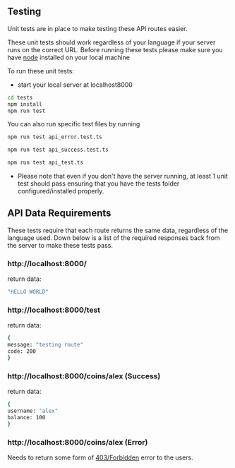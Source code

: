 ## Testing 

Unit tests are in place to make testing these API routes easier.

These unit tests should work regardless of your language if your server runs on the correct URL. Before running these tests please make sure you have [node](https://github.com/promethean-tech/rest-api-comparison/tree/main/node#prerequisites) installed on your local machine 

To run these unit tests:

- start your local server at localhost8000

```bash
cd tests
npm install
npm run test
```
You can also run specific test files by running

```bash
npm run test api_error.test.ts
```
```bash
npm run test api_success.test.ts
```
```bash
npm run test api_test.ts
```

- Please note that even if you don't have the server running, at least 1 unit test should pass ensuring that you have the tests folder configured/installed properly.


## API Data Requirements

These tests require that each route returns the same data, regardless of the language used. Down below is a list of the required responses back from the server to make these tests pass.


### http://localhost:8000/

return data:

```bash
"HELLO WORLD"
```

### http://localhost:8000/test

return data:

```bash
{
message: "testing route"
code: 200
}
```

### http://localhost:8000/coins/alex (Success)

return data:

```bash
{
username: "alex"
balance: 100
}
```

### http://localhost:8000/coins/alex (Error)

Needs to return some form of [403/Forbidden](https://developer.mozilla.org/en-US/docs/Web/HTTP/Status/403) error to the users.
